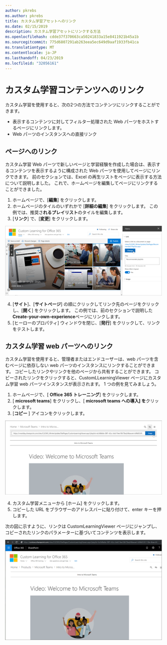 ```yaml
---
author: pkrebs
ms.author: pkrebs
title: カスタム学習アセットへのリンク
ms.date: 02/15/2019
description: カスタム学習アセットにリンクする方法
ms.openlocfilehash: cdde37f370663ca50241833a15e8411921b45a1b
ms.sourcegitcommit: 775d6807291ab263eea5ec649d9aaf1933fb41ca
ms.translationtype: MT
ms.contentlocale: ja-JP
ms.lasthandoff: 04/23/2019
ms.locfileid: "32056161"
---
```

# <a name="link-to-custom-learning-content"></a>カスタム学習コンテンツへのリンク

カスタム学習を使用すると、次の2つの方法でコンテンツにリンクすることができます。

- 表示するコンテンツに対してフィルター処理された Web パーツをホストするページにリンクします。 
- Web パーツのインスタンスへの直接リンク

## <a name="link-to-a-page"></a>ページへのリンク

カスタム学習 Web パーツで新しいページと学習経験を作成した場合は、表示するコンテンツを表示するように構成された Web パーツを使用してページにリンクできます。 前のセクションでは、Excel の再生リストをページに表示する方法について説明しました。 これで、ホームページを編集してページにリンクすることができました。 

1. ホームページで、[**編集**] をクリックします。
2. ホームページのタイルのいずれかで [**詳細の編集**] をクリックします。 この例では、推奨さ**れるプレイリスト**のタイルを編集します。
3. [**リンク**] で、[**変更**] をクリックします。

![cg-linktopage](media/cg-linktopage.png)

4. [**サイト**]、[**サイトページ**] の順にクリックしてリンク先のページをクリックし、[**開く**] をクリックします。 この例では、前のセクションで説明した**Create-your-own-experience**ページにリンクします。
5. [ヒーローのプロパティ] ウィンドウを閉じ、[**発行**] をクリックして、リンクをテストします。 

## <a name="link-to-the-custom-learning-web-part"></a>カスタム学習 web パーツへのリンク
カスタム学習を使用すると、管理者またはエンドユーザーは、web パーツを含むページに依存しない web パーツのインスタンスにリンクすることができます。 コピーしたリンクやリンクを他のページから共有することができます。 コピーされたリンクをクリックすると、CustomLLearningViewer ページにカスタム学習 web パーツインスタンスが表示されます。 1 つの例を見てみましょう。 

1. ホームページで、[ **Office 365 トレーニング**] をクリックします。
2. [ **microsoft teams**] をクリックし、[ **microsoft teams への導入] を**クリックします。
3. [**コピー** ] アイコンをクリックします。

![cg-linktowebpart](media/cg-linktowebpart.png)

4. カスタム学習メニューから [ホーム] をクリックします。
5. コピーした URL をブラウザーのアドレスバーに貼り付けて、enter キーを押します。 

次の図に示すように、リンクは CustomLearningViewer ページにジャンプし、コピーされたリンクのパラメーターに基づいてコンテンツを表示します。 

![cg-linktowebpartviewer](media/cg-linktowebpartviewer.png)

